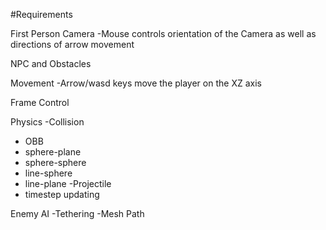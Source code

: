 #Requirements

First Person Camera
 -Mouse controls orientation of the Camera as well as directions of arrow movement

NPC and Obstacles

Movement
 -Arrow/wasd keys move the player on the XZ axis

Frame Control

Physics
 -Collision
  + OBB
  + sphere-plane
  + sphere-sphere
  + line-sphere
  + line-plane
 -Projectile
  + timestep updating

Enemy AI
 -Tethering
 -Mesh Path
